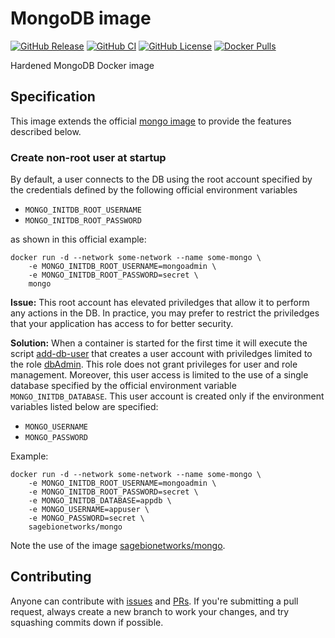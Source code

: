 # MongoDB image

[![GitHub Release](https://img.shields.io/github/release/Sage-Bionetworks/mongo.svg?include_prereleases&color=94398d&labelColor=555555&logoColor=ffffff&style=for-the-badge&logo=github)](https://github.com/Sage-Bionetworks/mongo/releases)
[![GitHub CI](https://img.shields.io/github/workflow/status/Sage-Bionetworks/mongo/ci.svg?color=94398d&labelColor=555555&logoColor=ffffff&style=for-the-badge&logo=github)](https://github.com/Sage-Bionetworks/mongo/actions)
[![GitHub License](https://img.shields.io/github/license/Sage-Bionetworks/mongo.svg?color=94398d&labelColor=555555&logoColor=ffffff&style=for-the-badge&logo=github)](https://github.com/Sage-Bionetworks/mongo/blob/main/LICENSE)
[![Docker Pulls](https://img.shields.io/docker/pulls/sagebionetworks/mongo.svg?color=94398d&labelColor=555555&logoColor=ffffff&style=for-the-badge&label=pulls&logo=docker)](https://hub.docker.com/r/sagebionetworks/mongo)

Hardened MongoDB Docker image

## Specification

This image extends the official [mongo image](https://hub.docker.com/_/mongo)
to provide the features described below.

### Create non-root user at startup

By default, a user connects to the DB using the root account specified by
the credentials defined by the following official environment variables

- `MONGO_INITDB_ROOT_USERNAME`
- `MONGO_INITDB_ROOT_PASSWORD`

as shown in this official example:

```console
docker run -d --network some-network --name some-mongo \
    -e MONGO_INITDB_ROOT_USERNAME=mongoadmin \
    -e MONGO_INITDB_ROOT_PASSWORD=secret \
    mongo
```

**Issue:** This root account has elevated priviledges that allow it to perform any actions
in the DB. In practice, you may prefer to restrict the priviledges that your
application has access to for better security.

**Solution:** When a container is started for the first time it will execute the
script [add-db-user](add-db-user) that creates a user account with priviledges
limited to the role [dbAdmin]. This role does not grant privileges for user
and role management. Moreover, this user access is limited to the use of a
single database specified by the official environment variable
`MONGO_INITDB_DATABASE`. This user account is created only if the environment
variables listed below are specified:

- `MONGO_USERNAME`
- `MONGO_PASSWORD`

Example:

```console
docker run -d --network some-network --name some-mongo \
    -e MONGO_INITDB_ROOT_USERNAME=mongoadmin \
    -e MONGO_INITDB_ROOT_PASSWORD=secret \
    -e MONGO_INITDB_DATABASE=appdb \
    -e MONGO_USERNAME=appuser \
    -e MONGO_PASSWORD=secret \
    sagebionetworks/mongo
```

Note the use of the image [sagebionetworks/mongo].

## Contributing

Anyone can contribute with [issues] and [PRs]. If you're submitting a pull
request, always create a new branch to work your changes, and try squashing
commits down if possible.

<!-- Links -->

[mongo image]: https://hub.docker.com/_/mongo
[dbAdmin]: https://docs.mongodb.com/manual/reference/built-in-roles/#dbAdmin
[sagebionetworks/mongo]: https://hub.docker.com/repository/docker/sagebionetworks/mongo
[issues]: https://github.com/Sage-Bionetworks/mongo/issues
[PRs]:https://github.com/Sage-Bionetworks/mongo/pulls